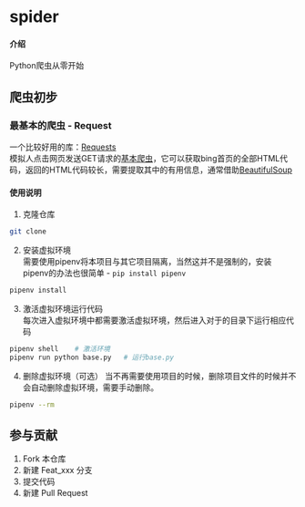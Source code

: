 # spider

#### 介绍

Python爬虫从零开始

## 爬虫初步

### 最基本的爬虫 - Request

一个比较好用的库：[Requests](https://github.com/psf/requests)  
模拟人点击网页发送GET请求的[基本爬虫](begin/base.py)，它可以获取bing首页的全部HTML代码，返回的HTML代码较长，需要提取其中的有用信息，通常借助[BeautifulSoup](https://www.crummy.com/software/BeautifulSoup/)  



#### 使用说明

1.  克隆仓库  
```bash
git clone 
```
2.  安装虚拟环境  
需要使用pipenv将本项目与其它项目隔离，当然这并不是强制的，安装pipenv的办法也很简单 - `pip install pipenv`
```bash
pipenv install
```
3.  激活虚拟环境运行代码  
每次进入虚拟环境中都需要激活虚拟环境，然后进入对于的目录下运行相应代码
```bash
pipenv shell    # 激活环境
pipenv run python base.py   # 运行base.py
```
4. 删除虚拟环境（可选）
当不再需要使用项目的时候，删除项目文件的时候并不会自动删除虚拟环境，需要手动删除。
```bash
pipenv --rm
```


## 参与贡献

1.  Fork 本仓库
2.  新建 Feat_xxx 分支
3.  提交代码
4.  新建 Pull Request
